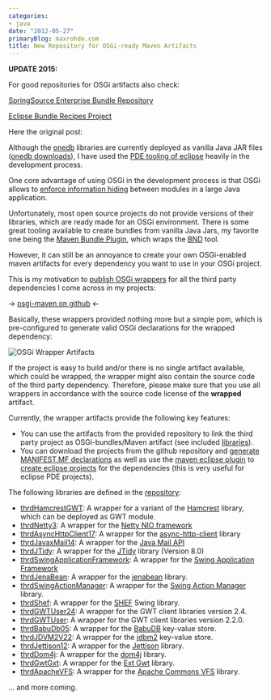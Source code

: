 ```yaml
---
categories:
- java
date: "2012-05-27"
primaryBlog: maxrohde.com
title: New Repository for OSGi-ready Maven Artifacts
---
```


**UPDATE 2015:**

For good repositories for OSGi artifacts also check:

[SpringSource Enterprise Bundle Repository](http://ebr.springsource.com/repository/app/)

[Eclipse Bundle Recipes Project](http://eclipse.org/proposals/rt.ebr/)

Here the original post:

Although the [onedb](http://www.onedb.de/) libraries are currently deployed as vanilla Java JAR files ([onedb downloads](http://cms.onedb.de/downloads)), I have used the [PDE tooling of eclipse](http://www.eclipse.org/pde/) heavily in the development process.

One core advantage of using OSGi in the development process is that OSGi allows to [enforce information hiding](http://www.citeulike.org/user/mxro/article/6106622) between modules in a large Java application.

Unfortunately, most open source projects do not provide versions of their libraries, which are ready made for an OSGi environment. There is some great tooling available to create bundles from vanilla Java Jars, my favorite one being the [Maven Bundle Plugin](http://svn.apache.org/repos/asf/felix/releases/maven-bundle-plugin-2.3.7/doc/site/index.html), which wraps the [BND](http://www.aqute.biz/Bnd/Bnd/) tool.

However, it can still be an annoyance to create your own OSGi-enabled maven artifacts for every dependency you want to use in your OSGi project.

This is my motivation to [publish OSGi wrappers](https://github.com/mxro/osgi-maven) for all the third party dependencies I come across in my projects:

\-> [osgi-maven on github](https://github.com/mxro/osgi-maven) <-

Basically, these wrappers provided nothing more but a simple pom, which is pre-configured to generate valid OSGi declarations for the wrapped dependency:

![OSGi Wrapper Artifacts](https://docs.google.com/drawings/pub?id=1socrS69ers7vZh8RtPC_Xxaex_lEk3cg8uwIP4GBqak&w=484&h=173)

If the project is easy to build and/or there is no single artifact available, which could be wrapped, the wrapper might also contain the source code of the third party dependency. Therefore, please make sure that you use all wrappers in accordance with the source code license of the **wrapped** artifact.

Currently, the wrapper artifacts provide the following key features:

- You can use the artifacts from the provided repository to link the third party project as OSGi-bundles/Maven artifact (see included [libraries](https://github.com/mxro/osgi-maven/blob/master/README.md#libraries)).
- You can download the projects from the github repository and [generate MANIFEST.MF declarations](https://github.com/mxro/osgi-maven/blob/master/README.md#create-manifestmf 'Create MANIFEST.MF Declarations') as well as use the [maven eclipse plugin](http://maven.apache.org/plugins/maven-eclipse-plugin/) to [create eclipse projects](https://github.com/mxro/osgi-maven/blob/master/README.md#create-eclipse-pde-projects) for the dependencies (this is very useful for eclipse PDE projects).

The following libraries are defined in the [repository](https://github.com/mxro/osgi-maven):

- [thrdHamcrestGWT](https://github.com/mxro/osgi-maven/tree/master/thrdHamcrestGWT): A wrapper for a variant of the [Hamcrest](http://code.google.com/p/hamcrest/) library, which can be deployed as GWT module.
- [thrdNetty3](https://github.com/mxro/osgi-maven/tree/master/thrdNetty3): A wrapper for the [Netty NIO framework](http://www.jboss.org/netty)
- [thrdAsyncHttpClient17](https://github.com/mxro/osgi-maven/tree/master/thrdAsyncHttpClient17): A wrapper for the [async-http-client](https://github.com/sonatype/async-http-client) library
- [thrdJavaxMail14](https://github.com/mxro/osgi-maven/tree/master/thrdJavaxMail14): A wrapper for the [Java Mail API](http://javamail.kenai.com/nonav/javadocs/javax/mail/package-summary.html)
- [thrdJTidy](https://github.com/mxro/osgi-maven/tree/master/thrdJTidy): A wrapper for the [JTidy](http://jtidy.sourceforge.net/) library (Version 8.0)
- [thrdSwingApplicationFramework](https://github.com/mxro/osgi-maven/tree/master/thrdSwingApplicationFramework): A wrapper for the [Swing Application Framework](http://java.net/projects/appframework/)
- [thrdJenaBean](https://github.com/mxro/osgi-maven/tree/master/thrdJenaBean): A wrapper for the [jenabean](http://code.google.com/p/jenabean/) library.
- [thrdSwingActionManager](https://github.com/mxro/osgi-maven/tree/master/thrdSwingActionManager): A wrapper for the [Swing Action Manager](http://java.net/projects/sam) library.
- [thrdShef](https://github.com/mxro/osgi-maven/tree/master/thrdShef): A wrapper for the [SHEF](http://shef.sourceforge.net/) Swing library.
- [thrdGWTUser24](https://github.com/mxro/osgi-maven/tree/master/thrdGWTUser24): A wrapper for the GWT client libraries version 2.4.
- [thrdGWTUser](https://github.com/mxro/osgi-maven/tree/master/thrdGWTUser): A wrapper for the GWT client libraries version 2.2.0.
- [thrdBabuDb05](https://github.com/mxro/osgi-maven/tree/master/thrdBabuDb05): A wrapper for the [BabuDB](http://code.google.com/p/babudb/) key-value store.
- [thrdJDVM2V22](https://github.com/mxro/osgi-maven/tree/master/thrdJDVM2V22): A wrapper for the [jdbm2](http://code.google.com/p/jdbm2/) key-value store.
- [thrdJettison12](https://github.com/mxro/osgi-maven/tree/master/thrdJettison12): A wrapper for the [Jettison](http://jettison.codehaus.org/) library.
- [thrdDom4j](https://github.com/mxro/osgi-maven/tree/master/thrdDom4j): A wrapper for the [dom4j](http://dom4j.sourceforge.net/) library.
- [thrdGwtGxt](https://github.com/mxro/osgi-maven/tree/master/thrdGwtGxt): A wrapper for the [Ext Gwt](http://www.sencha.com/store/gxt/) library.
- [thrdApacheVFS](https://github.com/mxro/osgi-maven/tree/master/thrdApacheVFS): A wrapper for the [Apache Commons VFS](http://commons.apache.org/vfs/) library.

... and more coming.